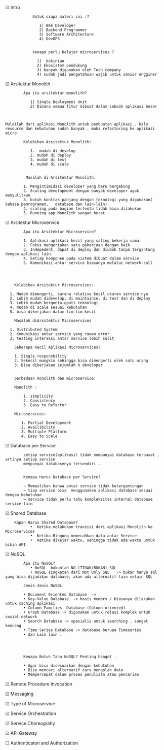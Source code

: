 ☑ Intro
   

                Untuk siapa materi ini :?
                
                   1) Web Developer
                   2) Backend Programmer
                   3) Software Architecture
                   4) DevOPS


                kenapa perlu belajar microservices ?
                 
                  1)  kekinian
                  2) Ekosistem pendukung 
                  3) banyak digunakan oleh Tech company
                  4) sudah jadi pengetahuan wajib untuk senior engginer 
    
 
☑ Arsitektur Monolith


            Apa itu arsitektur monolith?
            
               1) Single Deployment Unit 
               2) Dimana semua fitur dibuat dalam sebuah aplikasi besar 

                
                
    Mulailah dari aplikasi Monolith untuk pembuatan aplikasi . kalo resource dan kebutuhan sudah banyak , maka refactoring ke aplikasi micro
    
            Kelebihan Arsitektur Monolith:
            
               1.  mudah di develop
               2. mudah di deploy
               3. mudah di test
               4. mudah di scale 
                
                
             Masalah di Arsitektur Monolith:
                           
            1. Mengintimidasi developer yang baru bergabung 
            2. Scaling development dengan banyak developer agak menyulitkan 
            3. butuh kontrak panjang dengan teknologi yang digunakan( bahasa pemrograman,   database dan lain-lain)
            4. scaling pada bagian tertentu tidak bisa dilakukan 
            5. Running app Monolith sangat berat 

☑ Arsitektur Microservice

            Apa itu Arsitektur Microservice?        
            
            1. Aplikasi-aplikasi kecil yang saling bekerja sama.
            2. Fokus mengerjakan satu pekerjaan dengan baik
            3. Indepedent, dapat di deploy dan diubah tanpa tergantung dengan aplikasi lain.
            4. Setiap komponen pada sistem dibuat dalam service
            5. Komunikasi antar service biasanya melalui network-call
        
        
        
        
        Kelebihan Arsitektur Microservices: 
        
      1. Mudah dimengerti, karena relative kecil ukuran service nya 
      2. Lebih mudah didevelop, di maintaince, di test dan di deploy 
      3. Lebih mudah bergonta-ganti teknologi
      4. mudah di scale sesuai kebutuhan 
      5. bisa dikerjakan dalam tim-tim kecil 

        Masalah diArsitektur Microservices 
        
      1. Distributed System 
      2. Komunikasi antar service yang rawan error
      3. testing interaksi antar service lebih sulit 
        
        Seberapa Kecil Aplikasi Microservices? 
        
        1. Single responsbility
        2. Sekecil mungkin sehingga bisa dimengerti oleh satu orang
        3. Bisa dikerjakan sejumlah X developer   
            
                
        perbedaan monolith dan microservice: 
        
        Monolith : 
        
            1. simplicity
            2. Consistency
            3. Easy to Refactor

        Microservices: 

           1. Partial Development
           2. Availibility
           3. Multiple Platform 
           4. Easy to Scale  
      
☑ Database per Service

        
            setiap service(aplikasi) tidak mempunyai database terpusat , artinya setiap service
            mempunyai databasenya tersendiri . 
            
            
            Kenapa Harus Database per Service? 
            
            → Memastikan bahwa antar service tidak ketergantungan 
            → tiap service bisa  menggunakan aplikasi database sesuai dengan kebutuhan 
            → service tidak perlu tahu kompleksitas internal database service lain 
        
☑ Shared Database

        
        
        Kapan Harus Shared Database? 
               •  Ketika melakukan transisi dari aplikasi Monolith ke Microservices
               •  Ketika Bingung memecahkan data antar Service
               •  Ketika dikejar waktu, sehingga tidak ada waktu untuk bikin API
         
         
☑ NoSQL
    

            Apa itu NoSQL? 
               • NoSQL  bukanlah NO (TIDAK/BUKAN) SQL 
               • NoSQL singkatan dari Not Only SQL   -> bukan hanya sql yang bisa dijadikan database, akan ada alternatif lain selain SQL
    
            Jenis-Jenis NoSQL 
            
            • Document Oriented Database  -> 
            • Key-Value Database  -> basis memory / biasanya dilakukan untuk caching aplikasi
            • Column Families  Database (Column oriented) 
            • Graph Database -> digunakan untuk relasi komplek untuk sosial network 
            • Search Database -> spesialis untuk searching , sangat kenceng 
            • Time Series Database -> database berupa Timeseries
            • dan Lain lain . 

                        
            
            
            Kenapa Butuh Tahu NoSQL? Penting banget . 
            
            • Agar bisa disesuaikan dengan kebutuhan  
            • Bisa mencari alternatif cara mengolah data 
            • Mempercepat dalam proses penulisan atau pencarian 
      
☑ Remote Procedure Invocation

            
            
            
            
            
            
            
            
            
            
☑ Messaging

















☑ Type of Microservice














   





☑ Service Orchestration











☑ Service Choreograhy









    
    
    
    
    
    
☑ API Gateway

















☐ Authenticaton and Authorization

















